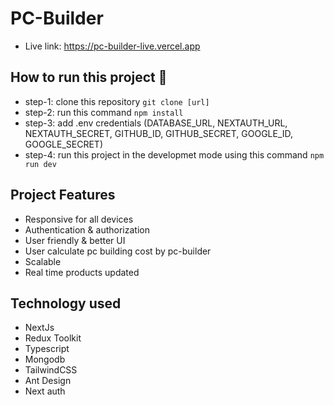 # PC-Builder

- Live link: https://pc-builder-live.vercel.app

## How to run this project 🤳

- step-1: clone this repository `git clone [url]`
- step-2: run this command `npm install`
- step-3: add .env credentials (DATABASE_URL, NEXTAUTH_URL, NEXTAUTH_SECRET, GITHUB_ID, GITHUB_SECRET, GOOGLE_ID, GOOGLE_SECRET)
- step-4: run this project in the developmet mode using this command `npm run dev`

## Project Features

- Responsive for all devices
- Authentication & authorization
- User friendly & better UI
- User calculate pc building cost by pc-builder
- Scalable
- Real time products updated

## Technology used

- NextJs
- Redux Toolkit
- Typescript
- Mongodb
- TailwindCSS
- Ant Design
- Next auth

